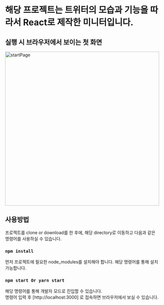 # 해당 프로젝트는 트위터의 모습과 기능을 따라서 React로 제작한 미니터입니다.

## 실행 시 브라우저에서 보이는 첫 화면
<img width="500" alt="startPage" src="https://user-images.githubusercontent.com/43393426/59996558-a1c75700-9695-11e9-84bd-fe272ef3d7a7.png">


## 사용방법
프로젝트를 clone or download를 한 후에, 해당 directory로 이동하고 다음과 같은 명령어를 사용하실 수 있습니다.

### `npm install`
먼저 프로젝트에 필요한 node_modules를 설치해야 합니다. 해당 명령어를 통해 설치 가능합니다.

### `npm start Or yarn start`
해당 명령어를 통해 개발자 모드로 진입할 수 있습니다. <br>
명령어 입력 후 [http://localhost:3000] 로 접속하면 브라우저에서 보실 수 있습니다.
